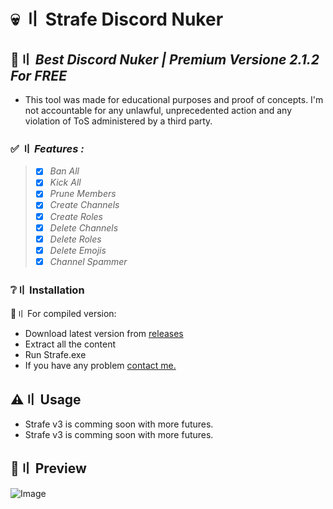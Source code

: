 # 💀 〢 Strafe Discord Nuker 

## 🔧〢 _Best Discord Nuker | Premium Versione 2.1.2 For FREE_
- This tool was made for educational purposes and proof of concepts. I'm not accountable for any unlawful, unprecedented action and any violation of ToS administered by a third party.

### ✅ 〢 *Features :*
> - [x] *Ban All*
> - [x] *Kick All*
> - [x] *Prune Members*
> - [x] *Create Channels*
> - [x] *Create Roles*
> - [x] *Delete Channels*
> - [x] *Delete Roles*
> - [x] *Delete Emojis*
> - [x] *Channel Spammer*
 
### ❔〢 Installation
 📌〢 For compiled version:
 
- Download latest version from [releases](https://github.com/masked1337/Strafe/releases)
- Extract all the content
- Run Strafe.exe
- If you have any problem [contact me.](https://discord.gg/EVHa4NXdE7)

## ⚠️〢 Usage
- Strafe v3 is comming soon with more futures.
- Strafe v3 is comming soon with more futures.
 
## 📸〢 Preview
![Image](https://cdn.discordapp.com/attachments/1262676536813813781/1347206139921567825/image.png?ex=67cafafd&is=67c9a97d&hm=7f2265199a33b6544547257801a9c86b059dcf5537f0c9627fddb31883becf02&)

